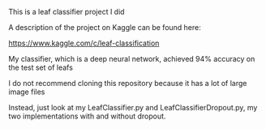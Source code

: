 This is a leaf classifier project I did

A description of the project on Kaggle can be found here:

https://www.kaggle.com/c/leaf-classification

My classifier, which is a deep neural network, achieved 94% accuracy on the test set of leafs

I do not recommend cloning this repository because it has a lot of large image files

Instead, just look at my LeafClassifier.py and LeafClassifierDropout.py, my two implementations with and without dropout.